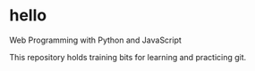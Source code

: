 # hello
Web Programming with Python and JavaScript

This repository holds training bits for learning and practicing git.
